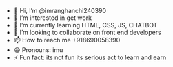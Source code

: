 - 👋 Hi, I’m @imranghanchi240390
- 👀 I’m interested in get work 
- 🌱 I’m currently learning HTML, CSS, JS, CHATBOT
- 💞️ I’m looking to collaborate on front end developers
- 📫 How to reach me +918690058390
- 😄 Pronouns: imu
- ⚡ Fun fact: its not fun its serious act to learn and earn 

<!---
imranghanchi240390/imranghanchi240390 is a ✨ special ✨ repository because its `README.md` (this file) appears on your GitHub profile.
You can click the Preview link to take a look at your changes.
--->
